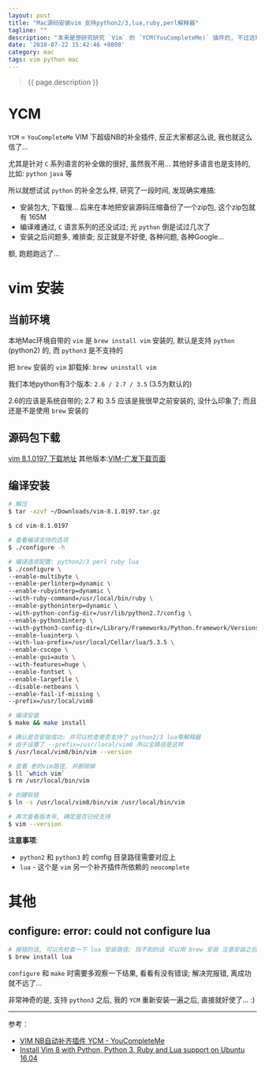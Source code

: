```yaml
---
layout: post
title: "Mac源码安装vim 支持python2/3,lua,ruby,perl解释器"
tagline: ""
description: "本来是想研究研究 `Vim` 的 `YCM(YouCompleteMe)` 插件的, 不过这玩意儿是真的挺难搞的... 折腾了好久没好使, 先放弃; 然后找替代品 `neocomplete` 试试, 结果又要 `lua ` 支持... 干脆来个源码重新安装吧"
date: '2018-07-22 15:42:46 +0800'
category: mac
tags: vim python mac
---
```

> {{ page.description }}

# YCM
`YCM` = `YouCompleteMe` VIM 下超级NB的补全插件, 反正大家都这么说, 我也就这么信了... 

尤其是针对 `C` 系列语言的补全做的很好, 虽然我不用... 其他好多语言也是支持的, 比如: `python` `java` 等

所以就想试试 `python` 的补全怎么样, 研究了一段时间, 发现确实难搞:
- 安装包大, 下载慢... 后来在本地把安装源码压缩备份了一个zip包, 这个zip包就有 165M
- 编译难通过, `C` 语言系列的还没试过; 光 `python` 倒是试过几次了 
- 安装之后问题多, 难排查; 反正就是不好使, 各种问题, 各种Google...

额, 跑题跑远了... 

# vim 安装
## 当前环境
本地Mac环境自带的 `vim` 是 `brew install vim` 安装的, 默认是支持 `python` (python2) 的, 而 `python3` 是不支持的 

把 `brew` 安装的 `vim` 卸载掉: `brew uninstall vim`

我们本地python有3个版本: `2.6 / 2.7 / 3.5`  (3.5为默认的)

2.6的应该是系统自带的; 2.7 和 3.5 应该是我很早之前安装的, 没什么印象了; 而且还是不是使用 `brew` 安装的

## 源码包下载
[vim 8.1.0197 下载地址](https://codeload.github.com/vim/vim/tar.gz/v8.1.0197)   其他版本:[VIM-广发下载页面](https://www.vim.org/download.php)

## 编译安装
```bash
# 解压
$ tar -xzvf ~/Downloads/vim-8.1.0197.tar.gz

$ cd vim-8.1.0197

# 查看编译支持的选项
$ ./configure -h

# 编译选项配置: python2/3 perl ruby lua
$ ./configure \
--enable-multibyte \
--enable-perlinterp=dynamic \
--enable-rubyinterp=dynamic \
--with-ruby-command=/usr/local/bin/ruby \
--enable-pythoninterp=dynamic \
--with-python-config-dir=/usr/lib/python2.7/config \
--enable-python3interp \
--with-python3-config-dir=/Library/Frameworks/Python.framework/Versions/3.5/lib/python3.5/config-3.5m \
--enable-luainterp \
--with-lua-prefix=/usr/local/Cellar/lua/5.3.5 \
--enable-cscope \
--enable-gui=auto \
--with-features=huge \
--enable-fontset \
--enable-largefile \
--disable-netbeans \
--enable-fail-if-missing \
--prefix=/usr/local/vim8

# 编译安装
$ make && make install

# 确认是否安装成功: 并可以检查是否支持了 python2/3 lua等解释器
# 由于设置了 --prefix=/usr/local/vim8 所以全路径是这样
$ /usr/local/vim8/bin/vim --version

# 查看 老的vim路径, 并删除掉
$ ll `which vim`
$ rm /usr/local/bin/vim

# 创建软链
$ ln -s /usr/local/vim8/bin/vim /usr/local/bin/vim

# 再次查看版本号, 确定是否已经支持
$ vim --version
```

**注意事项**:
- `python2` 和 `python3` 的 config 目录路径需要对应上
- `lua` - 这个是 `vim` 另一个补齐插件所依赖的 `neocomplete`

# 其他
## configure: error: could not configure lua
```bash
# 报错的话, 可以先检查一下 lua 安装路径; 找不到的话 可以用 brew 安装 注意安装之后的路径
$ brew install lua
```

`configure` 和 `make` 时需要多观察一下结果, 看看有没有错误; 解决完报错, 离成功就不远了... 

非常神奇的是, 支持 `python3` 之后, 我的 `YCM` 重新安装一遍之后, 直接就好使了... :)

---
参考：
- [VIM NB自动补齐插件 YCM - YouCompleteMe](https://vimawesome.com/plugin/youcompleteme)
- [Install Vim 8 with Python, Python 3, Ruby and Lua support on Ubuntu 16.04](https://gist.github.com/odiumediae/3b22d09b62e9acb7788baf6fdbb77cf8)

